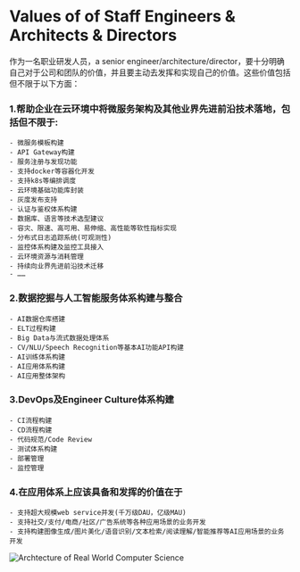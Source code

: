 # Values of of Staff Engineers & Architects & Directors
作为一名职业研发人员，a senior engineer/architecture/director，要十分明确自己对于公司和团队的价值，并且要主动去发挥和实现自己的价值。这些价值包括但不限于以下方面：

### 1.帮助企业在云环境中将微服务架构及其他业界先进前沿技术落地，包括但不限于:
    - 微服务模板构建
    - API Gateway构建
    - 服务注册与发现功能
    - 支持docker等容器化开发
    - 支持k8s等编排调度
    - 云环境基础功能库封装
    - 灰度发布支持
    - 认证与鉴权体系构建
    - 数据库、语言等技术选型建议
    - 容灾、限速、高可用、易伸缩、高性能等软性指标实现
    - 分布式日志追踪系统(可观测性)
    - 监控体系构建及监控工具接入
    - 云环境资源与消耗管理
    - 持续向业界先进前沿技术迁移
    - ……
### 2.数据挖掘与人工智能服务体系构建与整合
    - AI数据仓库搭建
    - ELT过程构建
    - Big Data与流式数据处理体系
    - CV/NLU/Speech Recognition等基本AI功能API构建
    - AI训练体系构建
    - AI应用体系构建
    - AI应用整体架构

### 3.DevOps及Engineer Culture体系构建
    - CI流程构建
    - CD流程构建
    - 代码规范/Code Review
    - 测试体系构建
    - 部署管理
    - 监控管理
### 4.在应用体系上应该具备和发挥的价值在于
    - 支持超大规模web service并发(千万级DAU，亿级MAU)
    - 支持社交/支付/电商/社区/广告系统等各种应用场景的业务开发
    - 支持构建图像生成/图片美化/语音识别/文本检索/阅读理解/智能推荐等AI应用场景的业务开发


![Archtecture of Real World Computer Science](https://user-images.githubusercontent.com/20035835/184520891-25e4e06f-9a91-4d2b-8149-4f358d1c262b.jpg)
